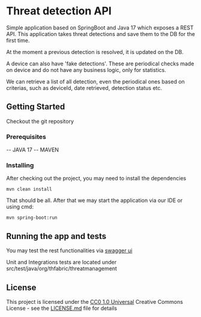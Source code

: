 # Threat detection API

Simple application based on SpringBoot and Java 17 which exposes a REST API.
This application takes threat detections and save them to the DB for the first time.

At the moment a previous detection is resolved, it is updated on the DB.

A device can also have 'fake detections'. These are periodical checks made on device and
do not have any business logic, only for statistics. 

We can retrieve a list of all detection, even the periodical ones based on criterias, such as deviceId,
date retrieved, detection status etc.

## Getting Started

Checkout the git repository

### Prerequisites

-- JAVA 17
-- MAVEN


### Installing

After checking out the project, you may need to install the dependencies

    mvn clean install

That should be all. After that we may start the application via our IDE or using cmd:

    mvn spring-boot:run


## Running the app and tests

You may test the rest functionalities via [swagger ui](http://localhost:8080/swagger-ui)



Unit and Integrations tests are located under src/test/java/org/thfabric/threatmanagement


## License

This project is licensed under the [CC0 1.0 Universal](LICENSE.md)
Creative Commons License - see the [LICENSE.md](LICENSE.md) file for
details
